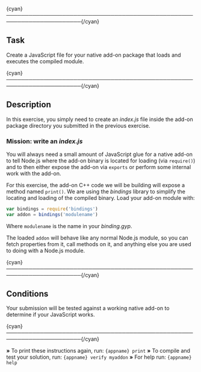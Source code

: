 {cyan}──────────────────────────────────────────────────────────────────────{/cyan}

## Task

Create a JavaScript file for your native add-on package that loads and executes the compiled module.

{cyan}──────────────────────────────────────────────────────────────────────{/cyan}

## Description

In this exercise, you simply need to create an *index.js* file inside the add-on package directory you submitted in the previous exercise.

### Mission: write an *index.js*

You will always need a small amount of JavaScript glue for a native add-on to tell Node.js where the add-on binary is located for loading (via `require()`) and to then either expose the add-on via `exports` or perform some internal work with the add-on.

For this exercise, the add-on C++ code we will be building will expose a method named `print()`. We are using the *bindings* library to simplify the locating and loading of the compiled binary. Load your add-on module with:

```js
var bindings = require('bindings')
var addon = bindings('modulename')
```

Where `modulename` is the name in your *binding.gyp*.

The loaded `addon` will behave like any normal Node.js module, so you can fetch properties from it, call methods on it, and anything else you are used to doing with a Node.js module.

{cyan}──────────────────────────────────────────────────────────────────────{/cyan}

## Conditions

Your submission will be tested against a working native add-on to determine if your JavaScript works.

{cyan}──────────────────────────────────────────────────────────────────────{/cyan}

 __»__ To print these instructions again, run: `{appname} print`
 __»__ To compile and test your solution, run: `{appname} verify myaddon`
 __»__ For help run: `{appname} help`
